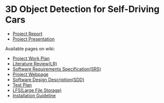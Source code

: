 # 3D Object Detection for Self-Driving Cars

- [Project Report](https://github.com/CankayaUniversity/ceng-407-408-2020-2021-3D-Object-Detection-for-Self-Driving-Cars/blob/main/3DODSD_Project_Report.pdf)
- [Project Presentation](https://github.com/CankayaUniversity/ceng-407-408-2020-2021-3D-Object-Detection-for-Self-Driving-Cars/blob/main/3DODSDC_Project_Presentation.pdf)

Available pages on wiki:
- [Project Work Plan](https://github.com/CankayaUniversity/ceng-407-408-2020-2021-3D-Object-Detection-for-Self-Driving-Cars/wiki/Project-Work-Plan)
- [Literature Review(LR)](https://github.com/CankayaUniversity/ceng-407-408-2020-2021-3D-Object-Detection-for-Self-Driving-Cars/wiki/Literature-Review(LR))
- [Software Requirements Specification(SRS)](https://github.com/CankayaUniversity/ceng-407-408-2020-2021-3D-Object-Detection-for-Self-Driving-Cars/wiki/Software-Requirement-Specification(SRS))
- [Project Webpage](https://github.com/CankayaUniversity/ceng-407-408-2020-2021-3D-Object-Detection-for-Self-Driving-Cars/wiki/Project-Webpage)
- [Software Design Description(SDD)](https://github.com/CankayaUniversity/ceng-407-408-2020-2021-3D-Object-Detection-for-Self-Driving-Cars/wiki/Software-Design-Description(SDD))
- [Test Plan](https://github.com/CankayaUniversity/ceng-407-408-2020-2021-3D-Object-Detection-for-Self-Driving-Cars/wiki/Test-Plan)
- [LFS(Large File Storage)](https://github.com/CankayaUniversity/ceng-407-408-2020-2021-3D-Object-Detection-for-Self-Driving-Cars/wiki/LFS(Large-File-Storage))
- [Installation Guideline](https://github.com/CankayaUniversity/ceng-407-408-2020-2021-3D-Object-Detection-for-Self-Driving-Cars/wiki/Installation-Guideline)

